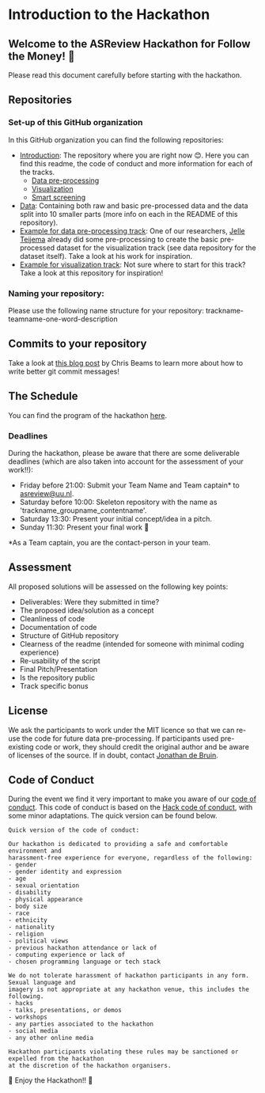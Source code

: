 # Introduction to the Hackathon
## Welcome to the ASReview Hackathon for Follow the Money! :wave:

Please read this document carefully before starting with the hackathon. 

## Repositories

### Set-up of this GitHub organization
In this GitHub organization you can find the following repositories:
- [Introduction](https://github.com/asreview-ftm-hackathon/Introduction): The repository where you are right now 😊. Here you can find this readme, the code of conduct and more information for each of the tracks.
  - [Data pre-processing](https://github.com/asreview-ftm-hackathon/Introduction/blob/main/track-information.md#track-1-data-pre-processing)
  - [Visualization](https://github.com/asreview-ftm-hackathon/Introduction/blob/main/track-information.md#track-2-visualization)
  - [Smart screening](https://github.com/asreview-ftm-hackathon/Introduction/blob/main/track-information.md#track-3-smart-screening)
- [Data](https://github.com/asreview-ftm-hackathon/Data): Containing both raw and basic pre-processed data and the data split into 10 smaller parts (more info on each in the README of this repository). 
- [Example for data pre-processing track](https://github.com/asreview-ftm-hackathon/Example-for-data-pre-processing-track): One of our researchers, [Jelle Teijema]() already did some pre-processing to create the basic pre-processed dataset for the visualization track (see data repository for the dataset itself). Take a look at his work for inspiration.
- [Example for visualization track](https://github.com/asreview-ftm-hackathon/Example-for-visualization-track): Not sure where to start for this track? Take a look at this repository for inspiration!

### Naming your repository:
Please use the following name structure for your repository: trackname-teamname-one-word-description

## Commits to your repository
Take a look at [this blog post](https://chris.beams.io/posts/git-commit/) by Chris Beams to learn more about how to write better git commit messages!

## The Schedule
You can find the program of the hackathon [here](https://asreview.nl/academy/hackathon/#preliminary-hackathon-program).

### Deadlines
During the hackathon, please be aware that there are some deliverable deadlines (which are also taken into account for the assessment of your work!!):

- Friday before 21:00: Submit your Team Name and Team captain* to asreview@uu.nl.
- Saturday before 10:00: Skeleton repository with the name as 'trackname_groupname_contentname'.
- Saturday 13:30: Present your initial concept/idea in a pitch.
- Sunday 11:30: Present your final work 🥳

*As a Team captain, you are the contact-person in your team. 

## Assessment
All proposed solutions will be assessed on the following key points:
- Deliverables: Were they submitted in time?
- The proposed idea/solution as a concept
- Cleanliness of code
- Documentation of code
- Structure of GitHub repository
- Clearness of the readme (intended for someone with minimal coding experience) 
- Re-usability of the script
- Final Pitch/Presentation
- Is the repository public
- Track specific bonus


## License 
We ask the participants to work under the MIT licence so that we can re-use the code for future data pre-processing. 
If participants used pre-existing code or work, they should credit the original author and be aware of licenses of the source. 
If in doubt, contact [Jonathan de Bruin](https://github.com/J535D165).

## Code of Conduct
During the event we find it very important to make you aware of our [code of conduct](https://github.com/asreview-ftm-hackathon/Introduction/blob/main/code-of-conduct.md). 
This code of conduct is based on the [Hack code of conduct](https://hackcodeofconduct.org/index.html), with some minor adaptations.
The quick version can be found below.
 
```
Quick version of the code of conduct:
 
Our hackathon is dedicated to providing a safe and comfortable environment and 
harassment-free experience for everyone, regardless of the following:
- gender
- gender identity and expression
- age
- sexual orientation
- disability
- physical appearance
- body size
- race
- ethnicity
- nationality
- religion
- political views
- previous hackathon attendance or lack of
- computing experience or lack of
- chosen programming language or tech stack

We do not tolerate harassment of hackathon participants in any form. Sexual language and 
imagery is not appropriate at any hackathon venue, this includes the following.
- hacks
- talks, presentations, or demos
- workshops
- any parties associated to the hackathon
- social media
- any other online media

Hackathon participants violating these rules may be sanctioned or expelled from the hackathon 
at the discretion of the hackathon organisers.
```

🎊 Enjoy the Hackathon!! 🎊

